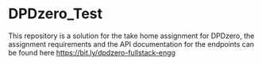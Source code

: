 # DPDzero_Test

This repository is a solution for the take home assignment for DPDzero, the assignment requirements and the API documentation for the endpoints can be 
found here https://bit.ly/dpdzero-fullstack-engg
